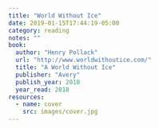 ```yaml
---
title: "World Without Ice"
date: 2019-01-15T17:44:19-05:00
category: reading
notes: ""
book:
  author: "Henry Pollack"
  url: "http://www.worldwithoutice.com/"
  title: "A World Without Ice"
  publisher: "Avery"
  publish_year: 2010
  year_read: 2018
resources:
  - name: cover
    src: images/cover.jpg
---
```


